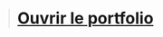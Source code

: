 > # [Ouvrir le portfolio](https://htmlpreview.github.io/?https://github.com/alexy103/portfolio/blob/main/portfolio/index.html)

